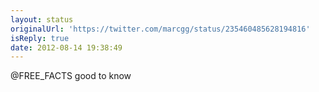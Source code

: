 ```yaml
---
layout: status
originalUrl: 'https://twitter.com/marcgg/status/235460485628194816'
isReply: true
date: 2012-08-14 19:38:49
---
```


@FREE_FACTS good to know
